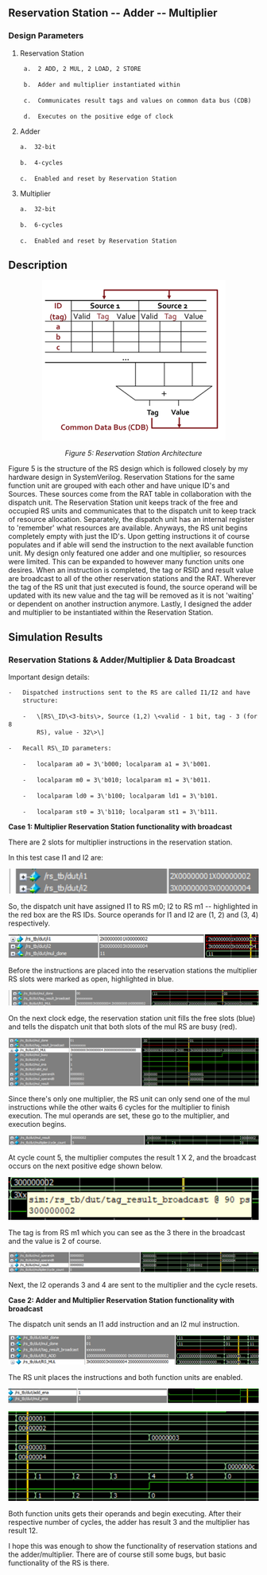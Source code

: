## Reservation Station -- Adder -- Multiplier
### Design Parameters
1. Reservation Station

        a.  2 ADD, 2 MUL, 2 LOAD, 2 STORE

        b.  Adder and multiplier instantiated within

        c.  Communicates result tags and values on common data bus (CDB)

        d.  Executes on the positive edge of clock
2.  Adder

        a.  32-bit

        b.  4-cycles

        c.  Enabled and reset by Reservation Station
3.  Multiplier

        a.  32-bit

        b.  6-cycles

        c.  Enabled and reset by Reservation Station
## Description
        
<p align="center"> 
    <img src="./rsMedia/rs.png" />
</p>
<p align="center"><em>Figure 5: Reservation Station Architecture</em></p>

Figure 5 is the structure of the RS design which is followed closely
by my hardware design in SystemVerilog. Reservation Stations for the
same function unit are grouped with each other and have unique ID's
and Sources. These sources come from the RAT table in collaboration
with the dispatch unit. The Reservation Station unit keeps track of
the free and occupied RS units and communicates that to the dispatch
unit to keep track of resource allocation. Separately, the dispatch
unit has an internal register to 'remember' what resources are
available. Anyways, the RS unit begins completely empty with just the
ID's. Upon getting instructions it of course populates and if able
will send the instruction to the next available function unit. My
design only featured one adder and one multiplier, so resources were
limited. This can be expanded to however many function units one
desires. When an instruction is completed, the tag or RSID and result
value are broadcast to all of the other reservation stations and the
RAT. Wherever the tag of the RS unit that just executed is found, the
source operand will be updated with its new value and the tag will be
removed as it is not 'waiting' or dependent on another instruction
anymore. Lastly, I designed the adder and multiplier to be
instantiated within the Reservation Station.

## Simulation Results
### Reservation Stations & Adder/Multiplier & Data Broadcast

Important design details:

    -   Dispatched instructions sent to the RS are called I1/I2 and have
        structure:

        -   \[RS\_ID\<3-bits\>, Source (1,2) \<valid - 1 bit, tag - 3 (for 8
            RS), value - 32\>\]

    -   Recall RS\_ID parameters:

        -   localparam a0 = 3\'b000; localparam a1 = 3\'b001.

        -   localparam m0 = 3\'b010; localparam m1 = 3\'b011.

        -   localparam ld0 = 3\'b100; localparam ld1 = 3\'b101.

        -   localparam st0 = 3\'b110; localparam st1 = 3\'b111.

**Case 1: Multiplier Reservation Station functionality with broadcast**

There are 2 slots for multiplier instructions in the reservation
station.

In this test case I1 and I2 are:

<p align="center"> 
  <img src="./rsMedia/rs_sim0.png" />
</p>

So, the dispatch unit have assigned I1 to RS m0; I2 to RS m1 --
highlighted in the red box are the RS IDs. Source operands for I1 and I2
are (1, 2) and (3, 4) respectively.

<p align="center"> 
  <img src="./rsMedia/rs_sim2.png" />
</p>

Before the instructions are placed into the reservation stations the
multiplier RS slots were marked as open, highlighted in blue.

<p align="center"> 
  <img src="./rsMedia/rs_sim3.png" />
</p>

On the next clock edge, the reservation station unit fills the free
slots (blue) and tells the dispatch unit that both slots of the mul RS
are busy (red).

<p align="center"> 
  <img src="./rsMedia/rs_sim4.png" />
</p>

Since there's only one multiplier, the RS unit can only send one of the
mul instructions while the other waits 6 cycles for the multiplier to
finish execution. The mul operands are set, these go to the multiplier,
and execution begins.

<p align="center"> 
  <img src="./rsMedia/rs_simXI.png" />
</p>

At cycle count 5, the multiplier computes the result 1 X 2, and the
broadcast occurs on the next positive edge shown below.

<p align="center"> 
  <img src="./rsMedia/rs_sim05.png" />
</p>

The tag is from RS m1 which you can see as the 3 there in the broadcast
and the value is 2 of course.

<p align="center"> 
  <img src="./rsMedia/rs_simXII.png" />
</p>

Next, the I2 operands 3 and 4 are sent to the multiplier and the cycle
resets.

**Case 2: Adder and Multiplier Reservation Station functionality with
broadcast**

The dispatch unit sends an I1 add instruction and an I2 mul instruction.

<p align="center"> 
  <img src="./rsMedia/rs_sim08.png" />
</p>

The RS unit places the instructions and both function units are enabled.

<p align="center"> 
  <img src="./rsMedia/rs_sim9.png" />
</p>

<p align="center"> 
  <img src="./rsMedia/rs_simX.png" />
</p>

Both function units gets their operands and begin executing. After their
respective number of cycles, the adder has result 3 and the multiplier
has result 12.

I hope this was enough to show the functionality of reservation stations
and the adder/multiplier. There are of course still some bugs, but basic
functionality of the RS is there.